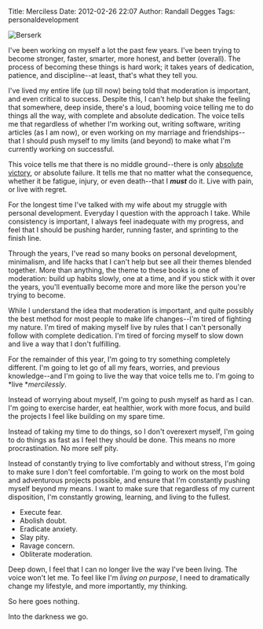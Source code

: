 Title: Merciless
Date: 2012-02-26 22:07
Author: Randall Degges
Tags: personaldevelopment


![Berserk][]

I've been working on myself a lot the past few years. I've been trying to become
stronger, faster, smarter, more honest, and better (overall). The process of
becoming these things is hard work; it takes years of dedication, patience, and
discipline--at least, that's what they tell you.

I've lived my entire life (up till now) being told that moderation is important,
and even critical to success. Despite this, I can't help but shake the feeling
that somewhere, deep inside, there's a loud, booming voice telling me to do
things all the way, with complete and absolute dedication. The voice tells me
that regardless of whether I'm working out, writing software, writing articles
(as I am now), or even working on my marriage and friendships--that I should
push myself to my limits (and beyond) to make what I'm currently working on
successful.

This voice tells me that there is no middle ground--there is only [absolute
victory][], or absolute failure. It tells me that no matter what the
consequence, whether it be fatigue, injury, or even death--that I ***must*** do
it. Live with pain, or live with regret.

For the longest time I've talked with my wife about my struggle with personal
development. Everyday I question with the approach I take. While consistency is
important, I always feel inadequate with my progress, and feel that I should be
pushing harder, running faster, and sprinting to the finish line.

Through the years, I've read so many books on personal development, minimalism,
and life hacks that I can't help but see all their themes blended together. More
than anything, the theme to these books is one of moderation: build up habits
slowly, one at a time, and if you stick with it over the years, you'll
eventually become more and more like the person you're trying to become.

While I understand the idea that moderation is important, and quite possibly the
best method for most people to make life changes--I'm tired of fighting my
nature. I'm tired of making myself live by rules that I can't personally follow
with complete dedication. I'm tired of forcing myself to slow down and live a
way that I don't fulfilling.

For the remainder of this year, I'm going to try something completely different.
I'm going to let go of all my fears, worries, and previous knowledge--and I'm
going to live the way that voice tells me to. I'm going to *live **mercilessly*.

Instead of worrying about myself, I'm going to push myself as hard as I can. I'm
going to exercise harder, eat healthier, work with more focus, and build the
projects I feel like building on my spare time.

Instead of taking my time to do things, so I don't overexert myself, I'm going
to do things as fast as I feel they should be done. This means no more
procrastination. No more self pity. 

Instead of constantly trying to live comfortably and without stress, I'm going
to make sure I don't feel comfortable. I'm going to work on the most bold and
adventurous projects possible, and ensure that I'm constantly pushing myself
beyond my means. I want to make sure that regardless of my current disposition,
I'm constantly growing, learning, and living to the fullest.

-   Execute fear.
-   Abolish doubt.
-   Eradicate anxiety.
-   Slay pity.
-   Ravage concern.
-   Obliterate moderation.

Deep down, I feel that I can no longer live the way I've been living. The voice
won't let me. To feel like I'm *living on purpose*, I need to dramatically
change my lifestyle, and more importantly, my thinking.

So here goes nothing.

Into the darkness we go.

  [Berserk]: http://getfile5.posterous.com/getfile/files.posterous.com/temp-2012-02-18/sjIczFItFDiwIcEECkfwyAspiblsGEwDmAngrskaeECnssjfJmEHEjFbHCnz/berserk.jpg.scaled696.jpg
  [absolute victory]: http://rdegges.com/absolute-victory "Absolute Victory"
